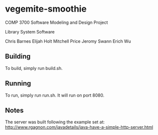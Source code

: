 # vegemite-smoothie

COMP 3700 Software Modeling and Design Project

Library System Software

Chris Barnes
Elijah Holt
Mitchell Price
Jeromy Swann
Erich Wu

## Building

To build, simply run build.sh.

## Running

To run, simply run run.sh. It will run on port 8080.

## Notes

The server was built following the example set at:
http://www.rgagnon.com/javadetails/java-have-a-simple-http-server.html
